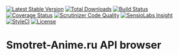 
[![Latest Stable Version](https://img.shields.io/packagist/v/anime-db/smotret-anime-browser-bundle.svg?maxAge=3600&label=stable)](https://packagist.org/packages/anime-db/smotret-anime-browser-bundle)
[![Total Downloads](https://img.shields.io/packagist/dt/anime-db/smotret-anime-browser-bundle.svg?maxAge=3600)](https://packagist.org/packages/anime-db/smotret-anime-browser-bundle)
[![Build Status](https://img.shields.io/travis/anime-db/smotret-anime-browser-bundle.svg?maxAge=3600)](https://travis-ci.org/anime-db/smotret-anime-browser-bundle)
[![Coverage Status](https://img.shields.io/coveralls/anime-db/smotret-anime-browser-bundle.svg?maxAge=3600)](https://coveralls.io/github/anime-db/smotret-anime-browser-bundle?branch=master)
[![Scrutinizer Code Quality](https://img.shields.io/scrutinizer/g/anime-db/smotret-anime-browser-bundle.svg?maxAge=3600)](https://scrutinizer-ci.com/g/anime-db/smotret-anime-browser-bundle/?branch=master)
[![SensioLabs Insight](https://img.shields.io/sensiolabs/i/2a347b13-5d26-4d06-a66d-e45c5f72606e.svg?maxAge=3600&label=SLInsight)](https://insight.sensiolabs.com/projects/2a347b13-5d26-4d06-a66d-e45c5f72606e)
[![StyleCI](https://styleci.io/repos/97733674/shield?branch=master)](https://styleci.io/repos/97733674)
[![License](https://img.shields.io/packagist/l/anime-db/smotret-anime-browser-bundle.svg?maxAge=3600)](https://github.com/anime-db/smotret-anime-browser-bundle)

Smotret-Anime.ru API browser
============================
